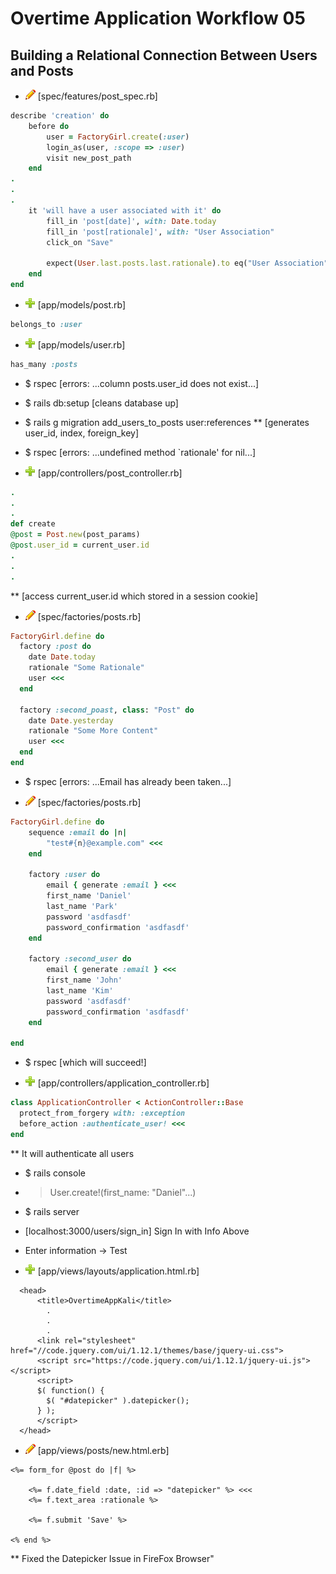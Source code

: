 # Overtime Application Workflow 05

## Building a Relational Connection Between Users and Posts

- ![edit](edit.png) [spec/features/post_spec.rb]
```rb
describe 'creation' do
	before do
		user = FactoryGirl.create(:user)
		login_as(user, :scope => :user)
		visit new_post_path
	end
.
.
.
	it 'will have a user associated with it' do
		fill_in 'post[date]', with: Date.today
		fill_in 'post[rationale]', with: "User Association"
		click_on "Save"

		expect(User.last.posts.last.rationale).to eq("User Association")
	end
end
```

- ![add](plus.png) [app/models/post.rb]
```rb
belongs_to :user
```

- ![add](plus.png) [app/models/user.rb]
```rb
has_many :posts
```
- $ rspec [errors: ...column posts.user_id does not exist...]

- $ rails db:setup [cleans database up]

- $ rails g migration add_users_to_posts user:references 
** [generates user_id, index, foreign_key]

- $ rspec [errors: ...undefined method `rationale' for nil...]

- ![add](plus.png) [app/controllers/post_controller.rb]
```rb
.
.
.
def create
@post = Post.new(post_params)
@post.user_id = current_user.id
.
.
.
```
** [access current_user.id which stored in a session cookie]

- ![edit](edit.png) [spec/factories/posts.rb]
```rb
FactoryGirl.define do
  factory :post do
    date Date.today
    rationale "Some Rationale"
    user <<<
  end

  factory :second_poast, class: "Post" do
  	date Date.yesterday
  	rationale "Some More Content"
  	user <<<
  end
end
```

- $ rspec [errors: ...Email has already been taken...]

- ![edit](edit.png) [spec/factories/posts.rb]
```rb
FactoryGirl.define do 
	sequence :email do |n|   
		"test#{n}@example.com" <<<
	end

	factory :user do
		email { generate :email } <<<
		first_name 'Daniel'
		last_name 'Park'
		password 'asdfasdf'
		password_confirmation 'asdfasdf'
	end

	factory :second_user do
		email { generate :email } <<<
		first_name 'John'
		last_name 'Kim'
		password 'asdfasdf'
		password_confirmation 'asdfasdf'
	end

end
```

- $ rspec [which will succeed!]

- ![add](plus.png) [app/controllers/application_controller.rb]
```rb
class ApplicationController < ActionController::Base
  protect_from_forgery with: :exception
  before_action :authenticate_user! <<<
end
```
** It will authenticate all users 

- $ rails console
- > User.create!(first_name: "Daniel"...)

- $ rails server
- [localhost:3000/users/sign_in] Sign In with Info Above
- Enter information -> Test

- ![add](plus.png) [app/views/layouts/application.html.rb]
```erb
  <head>
	  <title>OvertimeAppKali</title>
		.
		.
		.
	  <link rel="stylesheet" href="//code.jquery.com/ui/1.12.1/themes/base/jquery-ui.css">
	  <script src="https://code.jquery.com/ui/1.12.1/jquery-ui.js"></script>
	  <script>
	  $( function() {
	    $( "#datepicker" ).datepicker();
	  } );
	  </script>
  </head>
```
- ![edit](edit.png) [app/views/posts/new.html.erb]
```erb
<%= form_for @post do |f| %>
	
	<%= f.date_field :date, :id => "datepicker" %> <<<
	<%= f.text_area :rationale %>
	
	<%= f.submit 'Save' %>

<% end %>
```
** Fixed the Datepicker Issue in FireFox Browser"